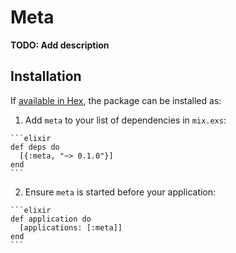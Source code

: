 # Meta

**TODO: Add description**

## Installation

If [available in Hex](https://hex.pm/docs/publish), the package can be installed as:

  1. Add `meta` to your list of dependencies in `mix.exs`:

    ```elixir
    def deps do
      [{:meta, "~> 0.1.0"}]
    end
    ```

  2. Ensure `meta` is started before your application:

    ```elixir
    def application do
      [applications: [:meta]]
    end
    ```


